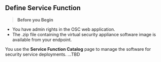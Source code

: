 ## Define Service Function

> **Before you Begin**
* You have admin rights in the OSC web application.
* The .zip file containing the virtual security appliance software image is available from your endpoint.

You use the **Service Function Catalog** page to manage the software for security service deployments.
...TBD
